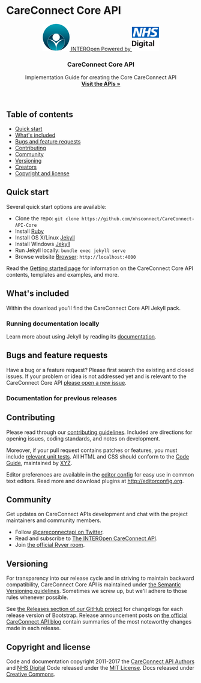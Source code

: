 # CareConnect Core API

<p align="center">
  <a href="https://v4-alpha.getbootstrap.com">
  	<img src="images/interopen.png" height=72> INTEROpen
  	Powered by
    <img src="images/logo.png" height=72>
  </a>

  <h3 align="center">CareConnect Core API</h3>

  <p align="center">
    Implementation Guide for creating the Core CareConnect API
    <br>
    <a href="#"><strong>Visit the APIs &raquo;</strong></a>
  </p>
</p>

<br>

## Table of contents

- [Quick start](#quick-start)
- [What's included](#whats-included)
- [Bugs and feature requests](#bugs-and-feature-requests)
- [Contributing](#contributing)
- [Community](#community)
- [Versioning](#versioning)
- [Creators](#creators)
- [Copyright and license](#copyright-and-license)

## Quick start

Several quick start options are available:

- Clone the repo: `git clone https://github.com/nhsconnect/CareConnect-API-Core`
- Install [Ruby](https://www.ruby-lang.org/en/documentation/installation/#homebrew)
- Install OS X/Linux [Jekyll](https://jekyllrb.com/docs/installation/)
- Install Windows [Jekyll](https://jekyllrb.com/docs/windows/)
- Run Jekyll locally: `bundle exec jekyll serve`
- Browse website [Browser](http://localhost:4000): `http://localhost:4000`

Read the [Getting started page](#) for information on the CareConnect Core API contents, templates and examples, and more.

## What's included

Within the download you'll find the CareConnect Core API Jekyll pack.

### Running documentation locally

Learn more about using Jekyll by reading its [documentation](https://jekyllrb.com/docs/home/).

## Bugs and feature requests

Have a bug or a feature request? Please first search the existing and closed issues. If your problem or idea is not addressed yet and is relevant to the CareConnect Core API [please open a new issue](https://github.com/nhsconnect/CareConnect-API-Core/issues).


### Documentation for previous releases



## Contributing

Please read through our [contributing guidelines](). Included are directions for opening issues, coding standards, and notes on development.

Moreover, if your pull request contains patches or features, you must include [relevant unit tests](). All HTML and CSS should conform to the [Code Guide](), maintained by [XYZ]().

Editor preferences are available in the [editor config]() for easy use in common text editors. Read more and download plugins at <http://editorconfig.org>.



## Community

Get updates on CareConnect APIs development and chat with the project maintainers and community members.

- Follow [@careconnectapi on Twitter](https://twitter.com/getbootstrap).
- Read and subscribe to [The INTEROpen CareConnect API](http://www.interopen.org/).
- Join [the official Ryver room](https://interopen.ryver.com/).


## Versioning

For transparency into our release cycle and in striving to maintain backward compatibility, CareConnect Core API is maintained under [the Semantic Versioning guidelines](http://semver.org/). Sometimes we screw up, but we'll adhere to those rules whenever possible.

See [the Releases section of our GitHub project](https://github.com/nhsconnect/CareConnect-API-Core/releases) for changelogs for each release version of Bootstrap. Release announcement posts on [the official CareConnect API blog](#) contain summaries of the most noteworthy changes made in each release.



## Copyright and license

Code and documentation copyright 2011-2017 the [CareConnect API Authors](#) and [NHS Digital](#) Code released under the [MIT License](#). Docs released under [Creative Commons](#).
